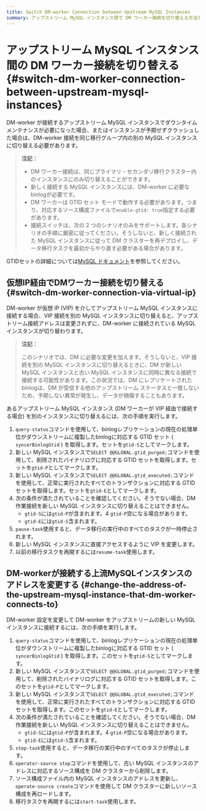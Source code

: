```yaml
---
title: Switch DM-worker Connection between Upstream MySQL Instances
summary: アップストリーム MySQL インスタンス間で DM ワーカー接続を切り替える方法を学習します。
---
```


# アップストリーム MySQL インスタンス間の DM ワーカー接続を切り替える {#switch-dm-worker-connection-between-upstream-mysql-instances}

DM-worker が接続するアップストリーム MySQL インスタンスでダウンタイム メンテナンスが必要になった場合、またはインスタンスが予期せずクラッシュした場合は、DM-worker 接続を同じ移行グループ内の別の MySQL インスタンスに切り替える必要があります。

> **注記：**
>
> -   DM ワーカー接続は、同じプライマリ - セカンダリ移行クラスター内のインスタンスにのみ切り替えることができます。
> -   新しく接続する MySQL インスタンスには、DM-worker に必要なbinlogが必要です。
> -   DM ワーカーは GTID セット モードで動作する必要があります。つまり、対応するソース構成ファイルで`enable-gtid: true`指定する必要があります。
> -   接続スイッチは、次の 2 つのシナリオのみをサポートします。各シナリオの手順に厳密に従ってください。そうしないと、新しく接続された MySQL インスタンスに従って DM クラスターを再デプロイし、データ移行タスクを最初からやり直す必要がある場合があります。

GTIDセットの詳細については[MySQL ドキュメント](https://dev.mysql.com/doc/refman/8.0/en/replication-gtids-concepts.html#replication-gtids-concepts-gtid-sets)を参照してください。

## 仮想IP経由でDMワーカー接続を切り替える {#switch-dm-worker-connection-via-virtual-ip}

DM-worker が仮想 IP (VIP) を介してアップストリーム MySQL インスタンスに接続する場合、VIP 接続を別の MySQL インスタンスに切り替えると、アップストリーム接続アドレスは変更されずに、DM-worker に接続されている MySQL インスタンスが切り替わります。

> **注記：**
>
> このシナリオでは、DM に必要な変更を加えます。そうしないと、VIP 接続を別の MySQL インスタンスに切り替えるときに、DM が新しい MySQL インスタンスと古い MySQL インスタンスに同時に異なる接続で接続する可能性があります。この状況では、DM にレプリケートされたbinlogは、DM が受信する他のアップストリーム ステータスと一致しないため、予期しない異常が発生し、データが損傷することもあります。

あるアップストリーム MySQL インスタンス (DM ワーカーが VIP 経由で接続する場合) を別のインスタンスに切り替えるには、次の手順を実行します。

1.  `query-status`コマンドを使用して、binlogレプリケーションの現在の処理単位がダウンストリームに複製したbinlogに対応する GTID セット ( `syncerBinlogGtid` ) を取得します。セットを`gtid-S`としてマークします。
2.  新しい MySQL インスタンスで`SELECT @@GLOBAL.gtid_purged;`コマンドを使用して、削除されたバイナリログに対応する GTID セットを取得します。セットを`gtid-P`としてマークします。
3.  新しい MySQL インスタンスで`SELECT @@GLOBAL.gtid_executed;`コマンドを使用して、正常に実行されたすべてのトランザクションに対応する GTID セットを取得します。セットを`gtid-E`としてマークします。
4.  次の条件が満たされていることを確認してください。そうでない場合、DM 作業接続を新しい MySQL インスタンスに切り替えることはできません。
    -   `gtid-S`には`gtid-P`が含まれます。4 `gtid-P`空になる場合があります。
    -   `gtid-E`には`gtid-S`含まれます。
5.  `pause-task`使用すると、データ移行の実行中のすべてのタスクが一時停止されます。
6.  新しい MySQL インスタンスに直接アクセスするように VIP を変更します。
7.  以前の移行タスクを再開するには`resume-task`使用します。

## DM-workerが接続する上流MySQLインスタンスのアドレスを変更する {#change-the-address-of-the-upstream-mysql-instance-that-dm-worker-connects-to}

DM-worker 設定を変更して DM-worker をアップストリームの新しい MySQL インスタンスに接続するには、次の手順を実行します。

1.  `query-status`コマンドを使用して、binlogレプリケーションの現在の処理単位がダウンストリームに複製したbinlogに対応する GTID セット ( `syncerBinlogGtid` ) を取得します。このセットを`gtid-S`としてマークします。
2.  新しい MySQL インスタンスで`SELECT @@GLOBAL.gtid_purged;`コマンドを使用して、削除されたバイナリログに対応する GTID セットを取得します。このセットを`gtid-P`としてマークします。
3.  新しい MySQL インスタンスで`SELECT @@GLOBAL.gtid_executed;`コマンドを使用して、正常に実行されたすべてのトランザクションに対応する GTID セットを取得します。このセットを`gtid-E`としてマークします。
4.  次の条件が満たされていることを確認してください。そうでない場合、DM 作業接続を新しい MySQL インスタンスに切り替えることはできません。
    -   `gtid-S`には`gtid-P`が含まれます。4 `gtid-P`空になる場合があります。
    -   `gtid-E`には`gtid-S`含まれます。
5.  `stop-task`使用すると、データ移行の実行中のすべてのタスクが停止します。
6.  `operator-source stop`コマンドを使用して、古い MySQL インスタンスのアドレスに対応するソース構成を DM クラスターから削除します。
7.  ソース構成ファイル内の MySQL インスタンスのアドレスを更新し、 `operate-source create`コマンドを使用して DM クラスターに新しいソース構成を再ロードします。
8.  移行タスクを再開するには`start-task`使用します。
